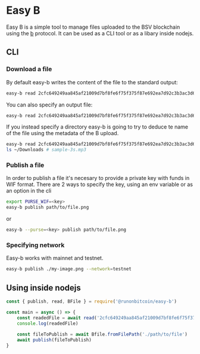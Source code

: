 # Easy B

Easy B is a simple tool to manage files uploaded to the BSV blockchain using the [b](https://github.com/unwriter/B)
protocol. It can be used as a CLI tool or as a libary inside nodejs.

## CLI

### Download a file

By default easy-b writes the content of the file to the standard output:

``` bash
easy-b read 2cfc649249aa845af21009d7bf8fe6f75f375f87e692ea7d92c3b3ac3d6583cb > my-audio.mp3
```

You can also specify an output file:

``` bash
easy-b read 2cfc649249aa845af21009d7bf8fe6f75f375f87e692ea7d92c3b3ac3d6583cb --output=my-audio.mp3
```

If you instead specify a directory easy-b is going to try to deduce te name of the file using the metadata of the B upload.

``` bash
easy-b read 2cfc649249aa845af21009d7bf8fe6f75f375f87e692ea7d92c3b3ac3d6583cb --output=~/Downloads
ls ~/Downloads # sample-3s.mp3
```

### Publish a file

In order to publish a file it's necesary to provide a private key with funds in WIF format. There are 2 ways to specify the key, using an env variable or as an option in the cli

``` bash 
export PURSE_WIF=<key>
easy-b publish path/to/file.png 
```

or

``` bash
easy-b --purse=<key> publish path/to/file.png 
```

### Specifying network

Easy-b works with mainnet and testnet.

``` bash
easy-b publish ./my-image.png --network=testnet
```

## Using inside nodejs

``` js
const { publish, read, BFile } = require('@runonbitcoin/easy-b')

const main = async () => {
    const readedFile = await read('2cfc649249aa845af21009d7bf8fe6f75f375f87e692ea7d92c3b3ac3d6583cb')
    console.log(readedFile)
    
    const fileToPublish = await Bfile.fromFilePath('./path/to/file')
    await publish(fileToPublish)
}
```
